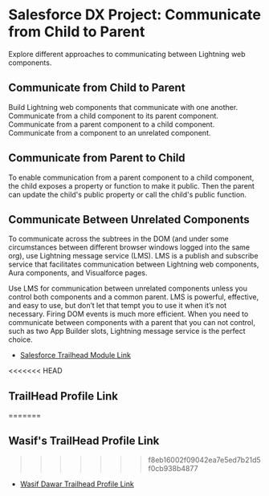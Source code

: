 # Salesforce DX Project: Communicate from Child to Parent

Explore different approaches to communicating between Lightning web components.

## Communicate from Child to Parent

Build Lightning web components that communicate with one another.
Communicate from a child component to its parent component.
Communicate from a parent component to a child component.
Communicate from a component to an unrelated component.

## Communicate from Parent to Child

To enable communication from a parent component to a child component, the child exposes a property or function to make it public. Then the parent can update the child's public property or call the child's public function.

## Communicate Between Unrelated Components

To communicate across the subtrees in the DOM (and under some circumstances between different browser windows logged into the same org), use Lightning message service (LMS). LMS is a publish and subscribe service that facilitates communication between Lightning web components, Aura components, and Visualforce pages.  

Use LMS for communication between unrelated components unless you control both components and a common parent. LMS is powerful, effective, and easy to use, but don’t let that tempt you to use it when it’s not necessary. Firing DOM events is much more efficient. When you need to communicate between components with a parent that you can not control, such as two App Builder slots, Lightning message service is the perfect choice.

- [Salesforce Trailhead Module Link](https://trailhead.salesforce.com/content/learn/projects/communicate-between-lightning-web-components?trailmix_creator_id=journeytosalesforce&trailmix_slug=all-about-lwc)

<<<<<<< HEAD
## TrailHead Profile Link
=======
## Wasif's TrailHead Profile Link
>>>>>>> f8eb16002f09042ea7e5ed7b21d5f0cb938b4877

- [Wasif Dawar Trailhead Profile Link](https://www.salesforce.com/trailblazer/wasifdawar16)
